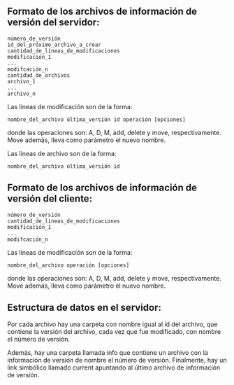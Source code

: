 Formato de los archivos de información de versión del servidor:
---------------------------------------------------------------

```
número_de_versión
id_del_próximo_archivo_a_crear
cantidad_de_líneas_de_modificaciones
modificación_1
...
modifcación_n
cantidad_de_archivos
archivo_1
...
archivo_n
```

Las líneas de modificación son de la forma:

```
nombre_del_archivo última_versión id operación [opciones]
```

donde las operaciones son: A, D, M, add, delete y move, respectivamente. Move además, lleva como parámetro el nuevo nombre.

Las líneas de archivo son de la forma:

```
nombre_del_archivo última_versión id
```


Formato de los archivos de información de versión del cliente:
--------------------------------------------------------------

```
número_de_versión
cantidad_de_líneas_de_modificaciones
modificación_1
...
modifcación_n
```

Las líneas de modificación son de la forma:

```
nombre_del_archivo operación [opciones]
```

donde las operaciones son: A, D, M, add, delete y move, respectivamente. Move además, lleva como parámetro el nuevo nombre.


Estructura de datos en el servidor:
-----------------------------------

Por cada archivo hay una carpeta con nombre igual al id del archivo, que contiene la versión del archivo, cada vez que fue modificado, con nombre el número de versión.

Además, hay una carpeta llamada info que contiene un archivo con la información de versión de nombre el número de versión. Finalmente, hay un link simbólico llamado current apuntando al último archivo de información de versión.

